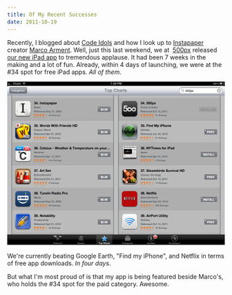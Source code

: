 ```yaml
---
title: Of My Recent Successes
date: 2011-10-19
---
```


Recently, I blogged about [Code Idols](/blog/code-idols/) and how I look up to [Instapaper](http://www.instapaper.com/u) creator [Marco Arment](http://www.marco.org/). Well, just this last weekend, we at&nbsp; [500px](http://500px.com/) released [our new iPad app](http://500px.com/ipad)&nbsp;to tremendous applause. It had been 7 weeks in the making and a lot of fun. Already, within 4 days of launching, we were at the #34 spot for free iPad apps. _All of them_.

![](E56C1BEA02E2427A86DE98183F0C7F46.png)

We're currently beating Google Earth, "Find my iPhone", and Netflix in terms of free app downloads. _In four days_.

But what I'm most proud of is that my app is being featured beside Marco's, who holds the #34 spot for the paid category. Awesome.
